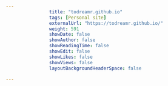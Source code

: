 ---
                title: "todreamr.github.io"
                tags: [Personal site]
                externalUrl: "https://todreamr.github.io/"
                weight: 591
                showDate: false
                showAuthor: false
                showReadingTime: false
                showEdit: false
                showLikes: false
                showViews: false
                layoutBackgroundHeaderSpace: false
                ---

